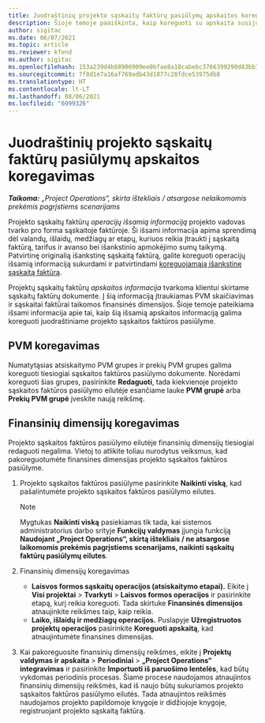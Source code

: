 ```yaml
---
title: Juodraštinių projekto sąskaitų faktūrų pasiūlymų apskaitos koregavimas
description: Šioje temoje paaiškinta, kaip koreguoti su apskaita susijusią informaciją juodraštiniame sąskaitos faktūros pasiūlyme.
author: sigitac
ms.date: 06/07/2021
ms.topic: article
ms.reviewer: kfend
ms.author: sigitac
ms.openlocfilehash: 153a239d4b88906909ee0bfae8a18cabebc3766399290d83bb79f5d6375a942c
ms.sourcegitcommit: 7f8d1e7a16af769adb43d1877c28fdce53975db8
ms.translationtype: HT
ms.contentlocale: lt-LT
ms.lasthandoff: 08/06/2021
ms.locfileid: "6999326"
---
```

# <a name="correct-the-accounting-on-draft-project-invoice-proposals"></a>Juodraštinių projekto sąskaitų faktūrų pasiūlymų apskaitos koregavimas

_**Taikoma:** „Project Operations“, skirta ištekliais / atsargose nelaikomomis prekėmis pagrįstiems scenarijams_

Projekto sąskaitų faktūrų *operacijų išsamią informaciją* projekto vadovas tvarko pro forma sąskaitoje faktūroje. Ši išsami informacija apima sprendimą dėl valandų, išlaidų, medžiagų ar etapų, kuriuos reikia įtraukti į sąskaitą faktūrą, tarifus ir avanso bei išankstinio apmokėjimo sumų taikymą. Patvirtinę originalią išankstinę sąskaitą faktūrą, galite koreguoti operacijų išsamią informaciją sukurdami ir patvirtindami [koreguojamąją išankstinę sąskaitą faktūrą](../proforma-invoicing/corrective-invoices.md).

Projektų sąskaitų faktūrų *apskaitos informacija* tvarkoma klientui skirtame sąskaitų faktūrų dokumente. Į šią informaciją įtraukiamas PVM skaičiavimas ir sąskaitai faktūrai taikomos finansinės dimensijos. Šioje temoje pateikiama išsami informacija apie tai, kaip šią išsamią apskaitos informaciją galima koreguoti juodraštiniame projekto sąskaitos faktūros pasiūlyme.

## <a name="adjust-sales-tax"></a>PVM koregavimas

Numatytąsias atsiskaitymo PVM grupes ir prekių PVM grupes galima koreguoti tiesiogiai sąskaitos faktūros pasiūlymo dokumente. Norėdami koreguoti šias grupes, pasirinkite **Redaguoti**, tada kiekvienoje projekto sąskaitos faktūros pasiūlymo eilutėje esančiame lauke **PVM grupė** arba **Prekių PVM grupė** įveskite naują reikšmę.

## <a name="adjust-financial-dimensions"></a>Finansinių dimensijų koregavimas

Projekto sąskaitos faktūros pasiūlymo eilutėje finansinių dimensijų tiesiogiai redaguoti negalima. Vietoj to atlikite toliau nurodytus veiksmus, kad pakoreguotumėte finansines dimensijas projekto sąskaitos faktūros pasiūlyme.

1. Projekto sąskaitos faktūros pasiūlyme pasirinkite **Naikinti viską**, kad pašalintumėte projekto sąskaitos faktūros pasiūlymo eilutes.

    > [!NOTE]
    > Mygtukas **Naikinti viską** pasiekiamas tik tada, kai sistemos administratorius darbo srityje **Funkcijų valdymas** įjungia funkciją **Naudojant „Project Operations“, skirtą ištekliais / ne atsargose laikomomis prekėmis pagrįstiems scenarijams, naikinti sąskaitų faktūrų pasiūlymų eilutes**.

2. Finansinių dimensijų koregavimas

    - **Laisvos formos sąskaitų operacijos (atsiskaitymo etapai).** Eikite į **Visi projektai** \> **Tvarkyti** \> **Laisvos formos operacijos** ir pasirinkite etapą, kurį reikia koreguoti. Tada skirtuke **Finansinės dimensijos** atnaujinkite reikšmes taip, kaip reikia.
    - **Laiko, išlaidų ir medžiagų operacijos.** Puslapyje **Užregistruotos projektų operacijos** pasirinkite **Koreguoti apskaitą**, kad atnaujintumėte finansines dimensijas.

3. Kai pakoreguosite finansinių dimensijų reikšmes, eikite į **Projektų valdymas ir apskaita** \> **Periodiniai** \> **„Project Operations“ integravimas** ir pasirinkite **Importuoti iš paruošimo lentelės**, kad būtų vykdomas periodinis procesas. Šiame procese naudojamos atnaujintos finansinių dimensijų reikšmės, kad iš naujo būtų sukuriamos projekto sąskaitos faktūros pasiūlymo eilutės. Tada atnaujintos reikšmės naudojamos projekto papildomoje knygoje ir didžiojoje knygoje, registruojant projekto sąskaitą faktūrą.
